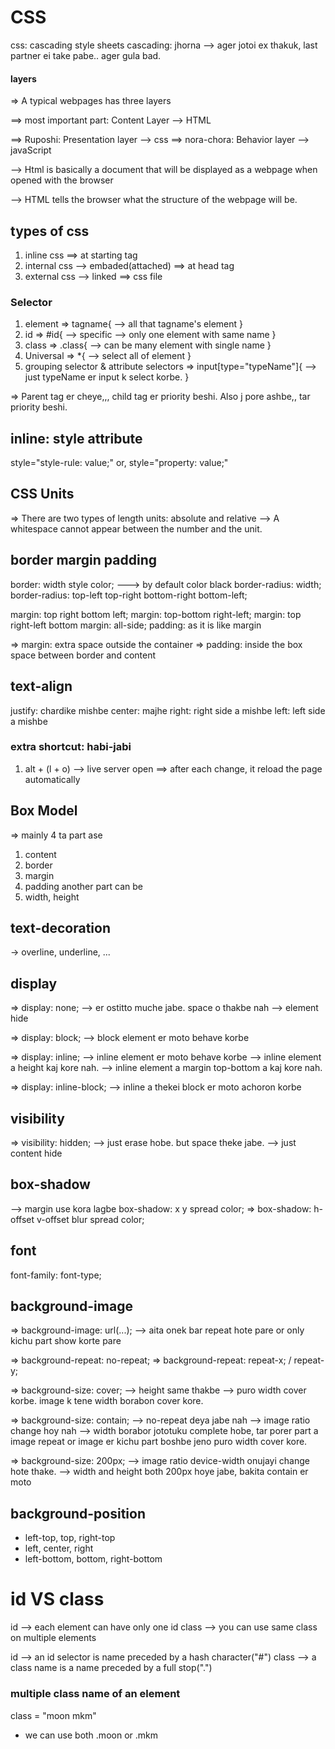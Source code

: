 # CSS
css: cascading style sheets
cascading: jhorna --> ager jotoi ex thakuk, last partner ei take pabe.. ager gula bad.


#### layers
=> A typical webpages has three layers

==> most important part: Content Layer --> HTML

==> Ruposhi: Presentation layer --> css
==> nora-chora: Behavior layer --> javaScript

--> Html is basically a document that will be displayed as  a webpage when opened with the browser

--> HTML tells the browser what the structure of the webpage will be.


## types of css
1. inline css ==> at starting tag
2. internal css --> embaded(attached) ==> at head tag
3. external css --> linked ==> css file



### Selector
1. element => tagname{
    --> all that tagname's element
}
2. id => #id{
    --> specific
    --> only one element with same name
}
3. class => .class{
    --> can be many element with single name
}
4. Universal => *{
    --> select all of element
}
5. grouping selector & attribute selectors => input[type="typeName"]{
    --> just typeName er input k select korbe.
}


=> Parent tag er cheye,,, child tag er priority beshi. Also j pore ashbe,, tar priority beshi.


## inline: style attribute
style="style-rule: value;"
or,
style="property: value;"



## CSS Units
=> There are two types of length units: absolute and relative
--> A whitespace cannot appear between the number and the unit.


## border margin padding
border: width style color; ---> by default color black
border-radius: width;
border-radius: top-left top-right bottom-right bottom-left;

margin: top right bottom left;
margin: top-bottom right-left;
margin: top right-left bottom
margin: all-side;
padding: as it is like margin

=> margin: extra space outside the container
=> padding: inside the box space between border and content


## text-align
justify: chardike mishbe
center: majhe
right: right side a mishbe
left: left side a mishbe


### extra shortcut: habi-jabi
1. alt + (l + o) --> live server open
==> after each change, it reload the page automatically



## Box Model
=> mainly 4 ta part ase
1. content
2. border
3. margin
4. padding
another part can be
5. width, height



## text-decoration
-> overline, underline, ...


## display
=> display: none; --> er ostitto muche jabe. space o thakbe nah
--> element hide

=> display: block; --> block element er moto behave korbe

=> display: inline; --> inline element er moto behave korbe
--> inline element a height kaj kore nah.
--> inline element a margin top-bottom a kaj kore nah.

=> display: inline-block; --> inline a thekei block er moto achoron korbe


## visibility
=> visibility: hidden; --> just erase hobe. but space theke jabe.
--> just content hide


## box-shadow
--> margin use kora lagbe
box-shadow: x y spread color;
=> box-shadow: h-offset v-offset blur spread color;


## font
font-family: font-type;



## background-image

=> background-image: url(...);
--> aita onek bar repeat hote pare or only kichu part show korte pare

=> background-repeat: no-repeat;
=> background-repeat: repeat-x; / repeat-y;

=> background-size: cover;
--> height same thakbe
--> puro width cover korbe. image k tene width borabon cover kore.

=> background-size: contain;
--> no-repeat deya jabe nah
--> image ratio change hoy nah
--> width borabor jototuku complete hobe, tar porer part a image repeat or image er kichu part boshbe jeno puro width cover kore.

=> background-size: 200px;
--> image ratio device-width onujayi change hote thake.
--> width and height both 200px hoye jabe, bakita contain er moto


## background-position
- left-top, top, right-top
- left, center, right
- left-bottom, bottom, right-bottom


# id VS class
id --> each element can have only one id
class --> you can use same class on multiple elements

id --> an id selector is name preceded by a hash character("#")
class --> a class name is a name preceded by a full stop(".")


### multiple class name of an element

class = "moon mkm"
- we can use both .moon or .mkm
